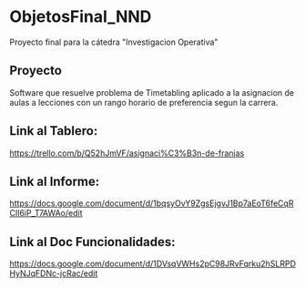 # ObjetosFinal_NND
Proyecto final para la cátedra "Investigacion Operativa"

## Proyecto
Software que resuelve problema de Timetabling aplicado a la asignacion de aulas a lecciones con un rango horario de preferencia segun la carrera.


## Link al Tablero:
https://trello.com/b/Q52hJmVF/asignaci%C3%B3n-de-franjas

## Link al Informe:
https://docs.google.com/document/d/1bqsyOvY9ZgsEjgvJ1Bp7aEoT6feCqRCIl6iP_T7AWAo/edit

## Link al Doc Funcionalidades:
https://docs.google.com/document/d/1DVsqVWHs2pC98JRvFqrku2hSLRPDHyNJqFDNc-jcRac/edit
